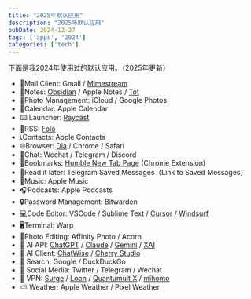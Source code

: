 ```yaml
---
title: "2025年默认应用"
description: "2025年默认应用"
pubDate: 2024-12-27
tags: ['apps', '2024']
categories: ['tech']
---
```

下面是我2024年使用过的默认应用。（2025年更新）

- 📮Mail Client: Gmail / [Mimestream](https://mimestream.com/)
- 📝Notes: [Obsidian](https://obsidian.md/) / Apple Notes / [Tot](https://tot.rocks/)
- 📸Photo Management: iCloud / Google Photos
- 📅Calendar: Apple Calendar
- ⌨️ Launcher: [Raycast](https://raycast.com/)
- 📰RSS: [Folo](https://github.com/RSSNext/Folo/)
- 📞Contacts: Apple Contacts
- 🌐Browser: [Dia](https://www.diabrowser.com/) / Chrome / Safari 
- 💬Chat: Wechat / Telegram / Discord
- 🔖Bookmarks: [Humble New Tab Page](https://chromewebstore.google.com/detail/humble-new-tab-page/mfgdmpfihlmdekaclngibpjhdebndhdj) (Chrome Extension)
- 📖Read it later: Telegram Saved Messages（Link to Saved Messages）
- 🎵Music: Apple Music
- 🎧Podcasts: Apple Podcasts
- 🔒Password Management: Bitwarden
- 💻Code Editor: VSCode / Sublime Text / [Cursor](https://www.cursor.com/) / [Windsurf](https://windsurf.com/editor/)
- 🖥️Terminal: Warp
- 📸Photo Editing: Affinity Photo / Acorn
- 🧠 AI API: [ChatGPT](https://chat.openai.com/) / [Claude](https://claude.ai/) / [Gemini](https://gemini.google.com/) / [XAI](https://x.ai/)
- 🤖 AI Client: [ChatWise](https://chatwise.app/) / [Cherry Studio](https://github.com/CherryHQ/cherry-studio)
- 🔎 Search: Google / DuckDuckGo
- 🤦 Social Media: Twitter / Telegram / Wechat
- 🔐 VPN: [Surge](https://nssurge.com/) / [Loon](https://nsloon.app/) / [Quantumult X](https://quantumult.app/x/) / [mihomo](https://github.com/MetaCubeX/mihomo) 
- ⛅ Weather: Apple Weather / Pixel Weather 

